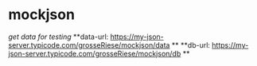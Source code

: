 # mockjson
*get data for testing*
**data-url: https://my-json-server.typicode.com/grosseRiese/mockjson/data **
**db-url: https://my-json-server.typicode.com/grosseRiese/mockjson/db **
